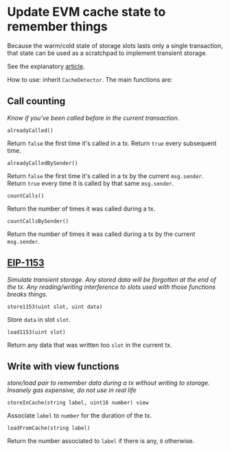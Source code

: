 # Update EVM cache state to remember things

Because the warm/cold state of storage slots lasts only a single transaction, that state can be used as a scratchpad to implement transient storage.

See the explanatory [article](https://blog.adhusson.com/solidity/2023/02/03/eip-1153-shim.html).

How to use: inherit `CacheDetector`. The main functions are:

## Call counting

_Know if you've been called before in the current transaction._

```solidity
alreadyCalled()
``` 
Return `false` the first time it's called in a tx. Return `true` every subsequent time.

```solidity
alreadyCalledBySender()
```
Return `false` the first time it's called in a tx by the current `msg.sender`. Return `true` every time it is called by that same `msg.sender`.

```solidity
countCalls()
```
Return the number of times it was called during a tx.

```solidity
countCallsBySender()
```
Return the number of times it was called during a tx by the current `msg.sender`.

## [EIP-1153](https://eips.ethereum.org/EIPS/eip-1153)

_Simulate transient storage. Any stored data will be forgotten at the end of the tx. Any reading/writing interference to slots used with those functions breaks things._

```solidity
store1153(uint slot, uint data)
```
Store `data` in slot `slot`.

```solidity
load1153(uint slot)
```
Return any data that was written too `slot` in the current tx.

## Write with view functions

_store/load pair to remember data during a tx without writing to storage. Insanely gas expensive, do not use in real life_

```solidity
storeInCache(string label, uint16 number) view
```
Associate `label` to `number` for the duration of the tx.

```solidity
loadFromCache(string label)
```
Return the number associated to `label` if there is any, `0` otherwise.
